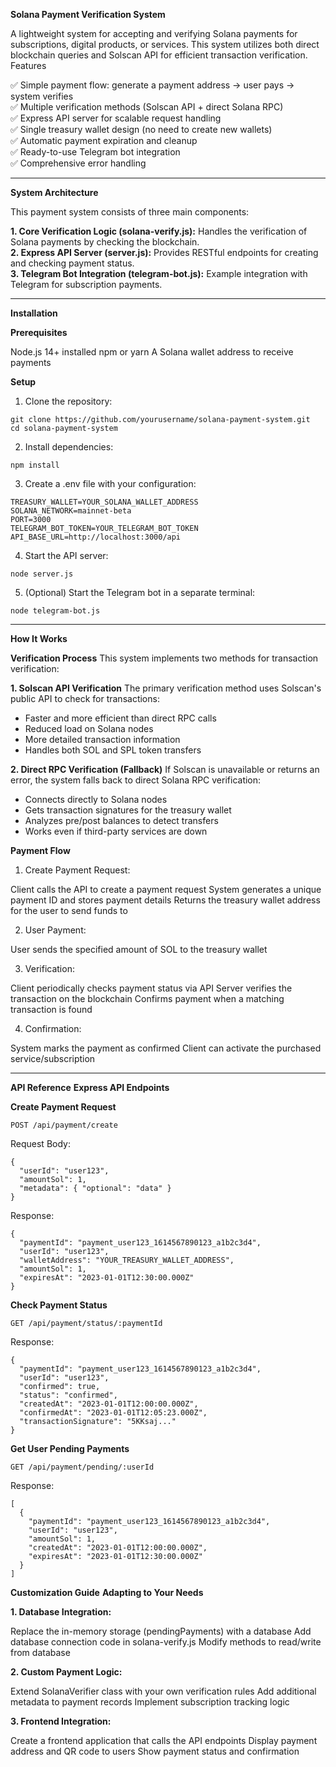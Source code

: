 **Solana Payment Verification System**

A lightweight system for accepting and verifying Solana payments for subscriptions, digital products, or services. This system utilizes both direct blockchain queries and Solscan API for efficient transaction verification.
Features

✅ Simple payment flow: generate a payment address → user pays → system verifies
<br>
✅ Multiple verification methods (Solscan API + direct Solana RPC)
<br>
✅ Express API server for scalable request handling
<br>
✅ Single treasury wallet design (no need to create new wallets)
<br>
✅ Automatic payment expiration and cleanup
<br>
✅ Ready-to-use Telegram bot integration
<br>
✅ Comprehensive error handling

--------------------------------------------------------------------------------------------------------------

**System Architecture**

This payment system consists of three main components:

**1. Core Verification Logic (solana-verify.js):** Handles the verification of Solana payments by checking the blockchain.
<br>
**2. Express API Server (server.js):** Provides RESTful endpoints for creating and checking payment status.
<br>
**3. Telegram Bot Integration (telegram-bot.js):** Example integration with Telegram for subscription payments.
<br>

--------------------------------------------------------------------------------------------------------------

**Installation**

**Prerequisites**

Node.js 14+ installed
npm or yarn
A Solana wallet address to receive payments

**Setup**

1. Clone the repository:

```
git clone https://github.com/yourusername/solana-payment-system.git
cd solana-payment-system
```

2. Install dependencies:

```
npm install
```

3. Create a .env file with your configuration:

```
TREASURY_WALLET=YOUR_SOLANA_WALLET_ADDRESS
SOLANA_NETWORK=mainnet-beta
PORT=3000
TELEGRAM_BOT_TOKEN=YOUR_TELEGRAM_BOT_TOKEN
API_BASE_URL=http://localhost:3000/api
```

4. Start the API server:

```
node server.js
```

5. (Optional) Start the Telegram bot in a separate terminal:

```
node telegram-bot.js
```

--------------------------------------------------------------------------------------------------------------

**How It Works**

**Verification Process**
This system implements two methods for transaction verification:

**1. Solscan API Verification**
The primary verification method uses Solscan's public API to check for transactions:

- Faster and more efficient than direct RPC calls
- Reduced load on Solana nodes
- More detailed transaction information
- Handles both SOL and SPL token transfers

**2. Direct RPC Verification (Fallback)**
If Solscan is unavailable or returns an error, the system falls back to direct Solana RPC verification:

- Connects directly to Solana nodes
- Gets transaction signatures for the treasury wallet
- Analyzes pre/post balances to detect transfers
- Works even if third-party services are down

**Payment Flow**

1. Create Payment Request:

Client calls the API to create a payment request
System generates a unique payment ID and stores payment details
Returns the treasury wallet address for the user to send funds to

2. User Payment:

User sends the specified amount of SOL to the treasury wallet

3. Verification:

Client periodically checks payment status via API
Server verifies the transaction on the blockchain
Confirms payment when a matching transaction is found

4. Confirmation:

System marks the payment as confirmed
Client can activate the purchased service/subscription

--------------------------------------------------------------------------------------------------------------

**API Reference**
**Express API Endpoints**

**Create Payment Request**
```
POST /api/payment/create
```

Request Body:
```
{
  "userId": "user123",
  "amountSol": 1,
  "metadata": { "optional": "data" }
}
```

Response:
```
{
  "paymentId": "payment_user123_1614567890123_a1b2c3d4",
  "userId": "user123",
  "walletAddress": "YOUR_TREASURY_WALLET_ADDRESS",
  "amountSol": 1,
  "expiresAt": "2023-01-01T12:30:00.000Z"
}
```

**Check Payment Status**
```
GET /api/payment/status/:paymentId
```

Response:
```
{
  "paymentId": "payment_user123_1614567890123_a1b2c3d4",
  "userId": "user123",
  "confirmed": true,
  "status": "confirmed",
  "createdAt": "2023-01-01T12:00:00.000Z",
  "confirmedAt": "2023-01-01T12:05:23.000Z",
  "transactionSignature": "5KKsaj..."
}
```

**Get User Pending Payments**
```
GET /api/payment/pending/:userId
```

Response:
```
[
  {
    "paymentId": "payment_user123_1614567890123_a1b2c3d4",
    "userId": "user123",
    "amountSol": 1,
    "createdAt": "2023-01-01T12:00:00.000Z",
    "expiresAt": "2023-01-01T12:30:00.000Z"
  }
]
```

**Customization Guide**
**Adapting to Your Needs**

**1. Database Integration:**

Replace the in-memory storage (pendingPayments) with a database
Add database connection code in solana-verify.js
Modify methods to read/write from database


**2. Custom Payment Logic:**

Extend SolanaVerifier class with your own verification rules
Add additional metadata to payment records
Implement subscription tracking logic


**3. Frontend Integration:**

Create a frontend application that calls the API endpoints
Display payment address and QR code to users
Show payment status and confirmation
